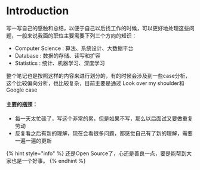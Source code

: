 # Introduction

写一写自己的感触和总结，以便于自己以后找工作的时候，可以更好地处理这些问题，一般来说我面的职位主要需要下列三个方向的知识：

* Computer Science : 算法、系统设计、大数据平台
* Database : 数据的存储、读写和扩容
* Statistics : 统计、机器学习、深度学习

整个笔记也是按照这样的内容来进行划分的，有的时候会涉及到一些case分析，这个比较偏向分析，也比较复杂，目前主要是通过 Look over my shoulder和Google case

#### 主要的瓶颈：

* 每一天太忙碌了，写这个非常的累，但是如果不写，那么以后面试又要做重复劳动
* 反复看之后有新的理解，现在会看很多问题，都感觉自己有了新的理解，需要一遍一遍的更新

{% hint style="info" %}
还是Open Source了，心还是善良一点，要是能帮到大家也是一个好事。
{% endhint %}



